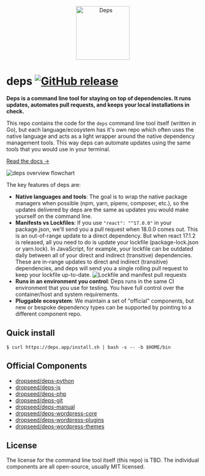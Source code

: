 <p align="center">
  <a href="https://dependencies.io/?utm_source=github&utm_medium=logo" target="_blank">
    <img src="https://user-images.githubusercontent.com/649496/111808669-375f3d00-88a2-11eb-9a25-2ee66a469b66.png" alt="Deps" height="140">
  </a>
</p>

# deps [![GitHub release](https://img.shields.io/github/release/dropseed/deps.svg)](https://github.com/dropseed/deps/releases)

**Deps is a command line tool for staying on top of dependencies. It runs updates, automates pull requests, and keeps your local installations in check.**

This repo contains the code for the `deps` command line tool itself (written in Go),
but each language/ecosystem has it's own repo which often uses the native language and acts as a light wrapper around the native dependency management tools.
This way deps can automate updates using the same tools that you would use in your terminal.

[Read the docs →](https://www.dependencies.io)

<!-- Edit in Excalidraw: https://excalidraw.com/#json=6195990008692736,unm4UYeUzdmbXTk_xcvIdQ -->
![deps overview flowchart](https://user-images.githubusercontent.com/649496/111809843-675b1000-88a3-11eb-8b5c-d85d71cb5a25.png)

The key features of deps are:

- **Native languages and tools**: The goal is to wrap the native package managers when possible (npm, yarn, pipenv, composer, etc.), so the updates delivered by deps are the same as updates you would make yourself on the command line.
- **Manifests vs Lockfiles**: If you use `"react": "^17.0.0"` in your package.json, we'll send you a pull request when 18.0.0 comes out. This is an out-of-range update to a direct dependency. But when react 17.1.2 is released, all you need to do is update your lockfile (package-lock.json or yarn.lock). In JavaScript, for example, your lockfile can be outdated daily between all of your direct and indirect (transitive) dependencies. These are in-range updates to direct and indirect (transitive) dependencies, and deps will send you a single rolling pull request to keep your lockfile up-to-date.
  ![Lockfile and manifest pull requests](https://user-images.githubusercontent.com/649496/119998663-87d7d280-bf96-11eb-8e73-4c686cc08c34.png)
- **Runs in an environment you control**: Deps runs in the same CI environment that you use for testing. You have full control over the container/host and system requirements.
- **Pluggable ecosystem**: We maintain a set of "official" components, but new or bespoke dependency types can be supported by pointing to a different component repo.

## Quick install

```console
$ curl https://deps.app/install.sh | bash -s -- -b $HOME/bin
```

## Official Components

- [dropseed/deps-python](https://github.com/dropseed/deps-python)
- [dropseed/deps-js](https://github.com/dropseed/deps-js)
- [dropseed/deps-php](https://github.com/dropseed/deps-php)
- [dropseed/deps-git](https://github.com/dropseed/deps-git)
- [dropseed/deps-manual](https://github.com/dropseed/deps-manual)
- [dropseed/deps-wordpress-core](https://github.com/dropseed/deps-wordpress-core)
- [dropseed/deps-wordpress-plugins](https://github.com/dropseed/deps-wordpress-plugins)
- [dropseed/deps-wordpress-themes](https://github.com/dropseed/deps-wordpress-themes)

## License

The license for the command line tool itself (this repo) is TBD. The individual components are all open-source, usually MIT licensed.
